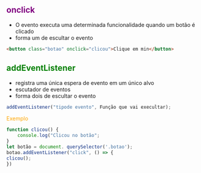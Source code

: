 ## <span style="color:purple">onclick</span> 
- O evento executa uma determinada funcionalidade quando um botão é clicado
- forma um de escultar o evento
```html
<button class="botao" onclick="clicou">Clique em min</button>
```
## <span style="color:green">addEventListener</span> 
- registra uma única espera de evento em um único alvo
- escutador de eventos
- forma dois de escultar o evento
```js 
addEventListener("tipode evento", Função que vai execultar);
```
<span style="color:orange">Exemplo</span>
```js
function clicou() {
	console.log("Clicou no botão";
}
let botão = document. querySelector('.botao');
botao.addEventListener("click", () => {
clicou();
})
```